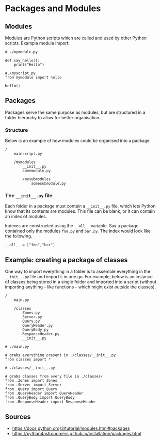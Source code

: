 Packages and Modules
====================

Modules
-------

Modules are Python scripts which are called and used by other Python scripts. Example module import:

```
# ./mymodule.py

def say_hello():
    print("Hello")
```

```
#./myscript.py
from mymodule import hello

hello()
```

Packages
--------

Packages serve the same purpose as modules, but are structured in a folder hierarchy to allow for better organisation.

### Structure

Below is an example of how modules could be organised into a package.

```
/
    mainscript.py

    /mymodules
        __init__.py
        somemodule.py

        /mysubmodules
            somesubmodule.py
```    

### The `__init__.py` file

Each folder in a package must contain a `__init__.py` file, which lets Python know that its contents are modules. This file can be blank, or it can contain an index of modules.

Indexes are constructed using the `__all__` variable. Say a package contained only the modules `foo.py` and `bar.py`. The index would look like the following.

```
__all__ = ["foo","bar"]
```

Example: creating a package of classes
--------------------------------------

One way to import everything in a folder is to assemble everything in the `__init__.py` file and import it in one go. For example, below is an instance of classes being stored in a single folder and imported into a script (without importing anything – like functions – which might exist outside the classes).

```
/
    main.py

    /classes
        Zones.py
        Server.py
        Query.py
        QueryHeader.py
        QueryBody.py
        ResponseHeader.py
        __init__.py
```

```
# ./main.py

# grabs everything present in ./classes/__init__.py
from classes import *
```

```
# ./classes/__init__.py

# grabs classes from every file in ./classes/
from .Zones import Zones
from .Server import Server
from .Query import Query
from .QueryHeader import QueryHeader
from .QueryBody import QueryBody
from .ResponseHeader import ResponseHeader
```

Sources
-------

- https://docs.python.org/3/tutorial/modules.html#packages
- https://python4astronomers.github.io/installation/packages.html
